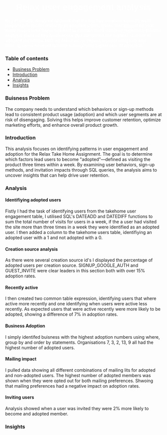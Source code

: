 <h1 align="center" style="color:#FFFFFF; font-family: 'Arial', sans-serif;">Relax user engagement analysis</h1> <p align="left" style="color:#FFFFFF; font-family: 'Verdana', sans-serif;"><b>Key Findings: Analysis showed that the top two creation sources were responsible for the majority of adopted users. Users that logged on in a more recent time frame seemed to contain more adopted members. Further analysis showed key businesses that contained the highest number of adopted members. Mailing lists had no impact on user adoption and inviting users seemed to have a marginally higher rate of adoption.</b> </p>

### Table of contents
- [Business Problem](#business-problem)
- [Introduction](#introduction)
- [Analysis](#analysis)
- [Insights](#insights)

### Buisness Problem
The company needs to understand which behaviors or sign-up methods lead to consistent product usage (adoption) and which user segments are at risk of disengaging. Solving this helps improve customer retention, optimize marketing efforts, and enhance overall product growth.

### Introduction
This analysis focuses on identifying patterns in user engagement and adoption for the Relax Take Home Assignment. The goal is to determine which factors lead users to become "adopted"—defined as visiting the product three times within a week. By examining user behaviors, sign-up methods, and invitation impacts through SQL queries, the analysis aims to uncover insights that can help drive user retention.

### Analysis

#### Identifiying adopted users
Fistly I had the task of identifying users from the takehome user engagement table, I utilised SQL's DATEADD and DATEDIFF functions to sum the total number of visits for users in a week, if the a user had visited the site more than three times in a week they were identified as an adopted user. I then added a column to the takehome users table, identifiying an adopted user with a 1 and not adopted with a 0.

#### Creation source analysis
As there were several creation source id's I displayed the percentage of adopted users per creation source. SIGNUP_GOOGLE_AUTH and GUEST_INVITE were clear leaders in this section both with over 15% adoption rates.

#### Recently active
I then created two common table expression, identifying users that where active more recently and one identifying when users were active less recently. As expected users that were active recently were more likely to be adopted, showing a difference of 7% in adoption rates.

#### Business Adoption
I simply identifed buisness with the highest adoption numbers using where, group by and order by statements. Organisations 7, 3, 2, 13, 9 all had the highest number of adopted users.

#### Mailing impact
I pulled data showing all different combinations of mailing lits for adopted and non-adopted users. The highest number of adopted members was shown when they were opted out for both mailing preferences. Shwoing that mailing preferences had a negative impact on adoption rates.

#### Inviting users
Analysis showed when a user was invited they were 2% more likely to become and adopted member.

### Insights



